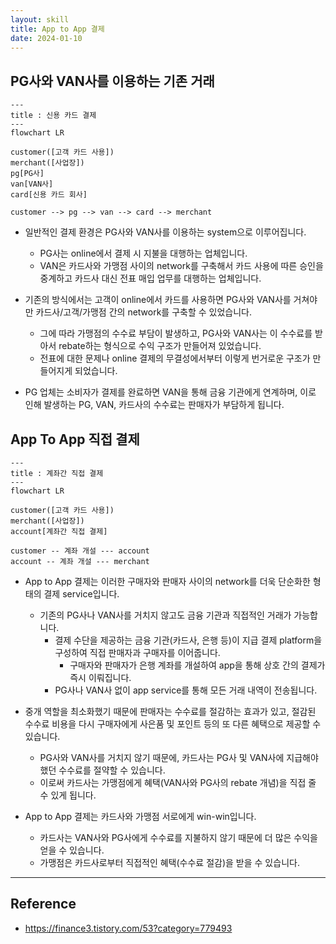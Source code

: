 ```yaml
---
layout: skill
title: App to App 결제
date: 2024-01-10
---
```





## PG사와 VAN사를 이용하는 기존 거래

```mermaid
---
title : 신용 카드 결제
---
flowchart LR

customer([고객 카드 사용])
merchant([사업장])
pg[PG사]
van[VAN사]
card[신용 카드 회사]

customer --> pg --> van --> card --> merchant
```

- 일반적인 결제 환경은 PG사와 VAN사를 이용하는 system으로 이루어집니다.
    - PG사는 online에서 결제 시 지불을 대행하는 업체입니다.
    - VAN은 카드사와 가맹점 사이의 network를 구축해서 카드 사용에 따른 승인을 중계하고 카드사 대신 전표 매입 업무를 대행하는 업체입니다.

- 기존의 방식에서는 고객이 online에서 카드를 사용하면 PG사와 VAN사를 거쳐야만 카드사/고객/가맹점 간의 network를 구축할 수 있었습니다.
    - 그에 따라 가맹점의 수수료 부담이 발생하고, PG사와 VAN사는 이 수수료를 받아서 rebate하는 형식으로 수익 구조가 만들어져 있었습니다.
    - 전표에 대한 문제나 online 결제의 무결성에서부터 이렇게 번거로운 구조가 만들어지게 되었습니다.

- PG 업체는 소비자가 결제를 완료하면 VAN을 통해 금융 기관에게 연계하며, 이로 인해 발생하는 PG, VAN, 카드사의 수수료는 판매자가 부담하게 됩니다.


## App To App 직접 결제

```mermaid
---
title : 계좌간 직접 결제
---
flowchart LR

customer([고객 카드 사용])
merchant([사업장])
account[계좌간 직접 결제]

customer -- 계좌 개설 --- account
account -- 계좌 개설 --- merchant
```

- App to App 결제는 이러한 구매자와 판매자 사이의 network를 더욱 단순화한 형태의 결제 service입니다.
    - 기존의 PG사나 VAN사를 거치지 않고도 금융 기관과 직접적인 거래가 가능합니다.
        - 결제 수단을 제공하는 금융 기관(카드사, 은행 등)이 지급 결제 platform을 구성하여 직접 판매자과 구매자를 이어줍니다.
            - 구매자와 판매자가 은행 계좌를 개설하여 app을 통해 상호 간의 결제가 즉시 이뤄집니다.
        - PG사나 VAN사 없이 app service를 통해 모든 거래 내역이 전송됩니다.

- 중개 역할을 최소화했기 때문에 판매자는 수수료를 절감하는 효과가 있고, 절감된 수수료 비용을 다시 구매자에게 사은품 및 포인트 등의 또 다른 혜택으로 제공할 수 있습니다.
    - PG사와 VAN사를 거치지 않기 때문에, 카드사는 PG사 및 VAN사에 지급해야 했던 수수료를 절약할 수 있습니다.
    - 이로써 카드사는 가맹점에게 혜택(VAN사와 PG사의 rebate 개념)을 직접 줄 수 있게 됩니다.

- App to App 결제는 카드사와 가맹점 서로에게 win-win입니다.
    - 카드사는 VAN사와 PG사에게 수수료를 지불하지 않기 때문에 더 많은 수익을 얻을 수 있습니다.
    - 가맹점은 카드사로부터 직접적인 혜택(수수료 절감)을 받을 수 있습니다.




---




## Reference

- <https://finance3.tistory.com/53?category=779493>
